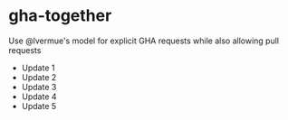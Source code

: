 # gha-together

Use @lvermue's model for explicit GHA requests while also allowing pull requests

- Update 1
- Update 2
- Update 3
- Update 4
- Update 5
